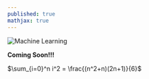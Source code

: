 ```yaml
---
published: true
mathjax: true
---
```


![Machine Learning]({{site.baseurl}}/images/LR.png)

**Coming Soon!!!**   


$\sum_{i=0}^n i^2 = \frac{(n^2+n)(2n+1)}{6}$
